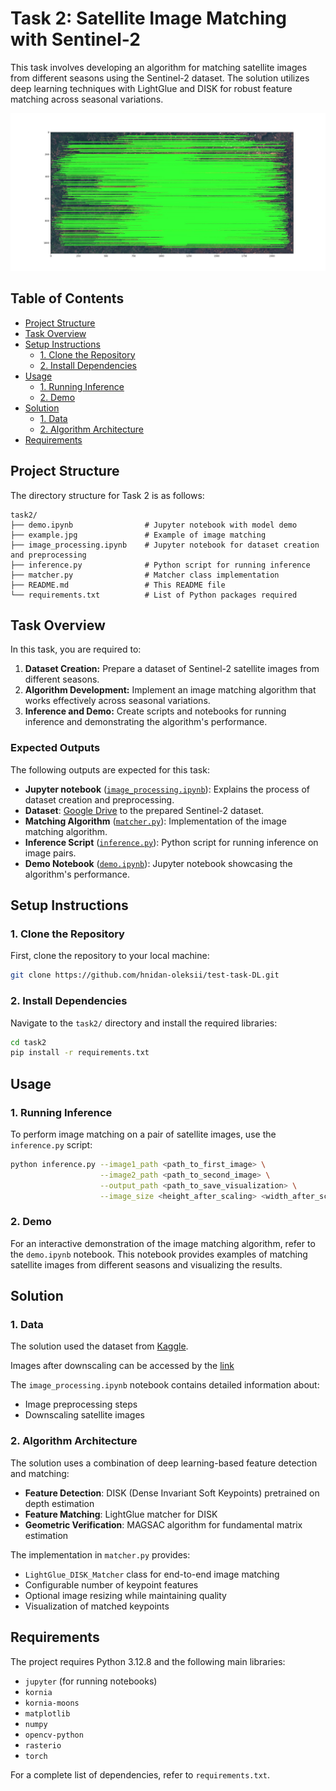 # Task 2: Satellite Image Matching with Sentinel-2

This task involves developing an algorithm for matching satellite images from different seasons using the Sentinel-2 dataset. The solution utilizes deep learning techniques with LightGlue and DISK for robust feature matching across seasonal variations.

![Example of image matching](./example.jpg)

## Table of Contents
- [Project Structure](#project-structure)
- [Task Overview](#task-overview)
- [Setup Instructions](#setup-instructions)
  - [1. Clone the Repository](#1-clone-the-repository)
  - [2. Install Dependencies](#2-install-dependencies)
- [Usage](#usage)
  - [1. Running Inference](#1-running-inference)
  - [2. Demo](#2-demo)
- [Solution](#solution)
  - [1. Data](#1-data)
  - [2. Algorithm Architecture](#2-algorithm-architecture)
- [Requirements](#requirements)

## Project Structure

The directory structure for Task 2 is as follows:

```
task2/
├── demo.ipynb                # Jupyter notebook with model demo
├── example.jpg               # Example of image matching
├── image_processing.ipynb    # Jupyter notebook for dataset creation and preprocessing
├── inference.py              # Python script for running inference
├── matcher.py                # Matcher class implementation
├── README.md                 # This README file
└── requirements.txt          # List of Python packages required
```

## Task Overview

In this task, you are required to:
1. **Dataset Creation:** Prepare a dataset of Sentinel-2 satellite images from different seasons.
2. **Algorithm Development:** Implement an image matching algorithm that works effectively across seasonal variations.
3. **Inference and Demo:** Create scripts and notebooks for running inference and demonstrating the algorithm's performance.

### Expected Outputs

The following outputs are expected for this task:
- **Jupyter notebook** ([`image_processing.ipynb`](image_processing.ipynb)): Explains the process of dataset creation and preprocessing.
- **Dataset**: [Google Drive](https://drive.google.com/drive/folders/1aRLJG6o4L209Aw_58FEGNJ7NGOBnUiW0?usp=sharing) to the prepared Sentinel-2 dataset.
- **Matching Algorithm** ([`matcher.py`](matcher.py)): Implementation of the image matching algorithm.
- **Inference Script** ([`inference.py`](inference.py)): Python script for running inference on image pairs.
- **Demo Notebook** ([`demo.ipynb`](demo.ipynb)): Jupyter notebook showcasing the algorithm's performance.

## Setup Instructions

### 1. Clone the Repository

First, clone the repository to your local machine:

```bash
git clone https://github.com/hnidan-oleksii/test-task-DL.git
```

### 2. Install Dependencies

Navigate to the `task2/` directory and install the required libraries:

```bash
cd task2
pip install -r requirements.txt
```

## Usage

### 1. Running Inference

To perform image matching on a pair of satellite images, use the `inference.py` script:

```bash
python inference.py --image1_path <path_to_first_image> \
                    --image2_path <path_to_second_image> \
                    --output_path <path_to_save_visualization> \
                    --image_size <height_after_scaling> <width_after_scaling>
```

### 2. Demo

For an interactive demonstration of the image matching algorithm, refer to the `demo.ipynb` notebook. This notebook provides examples of matching satellite images from different seasons and visualizing the results.

## Solution

### 1. Data

The solution used the dataset from [Kaggle](https://www.kaggle.com/datasets/isaienkov/deforestation-in-ukraine).

Images after downscaling can be accessed by the [link](https://drive.google.com/drive/folders/1aRLJG6o4L209Aw_58FEGNJ7NGOBnUiW0?usp=sharing)

The `image_processing.ipynb` notebook contains detailed information about:
- Image preprocessing steps
- Downscaling satellite images

### 2. Algorithm Architecture

The solution uses a combination of deep learning-based feature detection and matching:

- **Feature Detection**: DISK (Dense Invariant Soft Keypoints) pretrained on depth estimation
- **Feature Matching**: LightGlue matcher for DISK
- **Geometric Verification**: MAGSAC algorithm for fundamental matrix estimation

The implementation in `matcher.py` provides:
- `LightGlue_DISK_Matcher` class for end-to-end image matching
- Configurable number of keypoint features
- Optional image resizing while maintaining quality
- Visualization of matched keypoints

## Requirements

The project requires Python 3.12.8 and the following main libraries:

- `jupyter` (for running notebooks)
- `kornia`
- `kornia-moons`
- `matplotlib`
- `numpy`
- `opencv-python`
- `rasterio`
- `torch`

For a complete list of dependencies, refer to `requirements.txt`.
